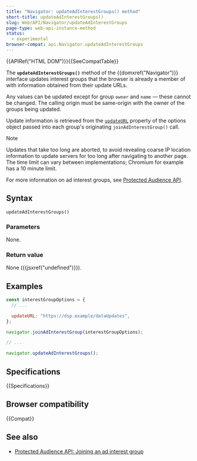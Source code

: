 ```yaml
---
title: "Navigator: updateAdInterestGroups() method"
short-title: updateAdInterestGroups()
slug: Web/API/Navigator/updateAdInterestGroups
page-type: web-api-instance-method
status:
  - experimental
browser-compat: api.Navigator.updateAdInterestGroups
---
```


{{APIRef("HTML DOM")}}{{SeeCompatTable}}

The **`updateAdInterestGroups()`** method of the {{domxref("Navigator")}} interface updates interest groups that the browser is already a member of with information obtained from their update URLs.

Any values can be updated except for group `owner` and `name` — these cannot be changed. The calling origin must be same-origin with the owner of the groups being updated.

Update information is retrieved from the [`updateURL`](/en-US/docs/Web/API/Navigator/joinAdInterestGroup#updateURL) property of the options object passed into each group's originating `joinAdInterestGroup()` call.

> [!NOTE]
> Updates that take too long are aborted, to avoid revealing coarse IP location information to update servers for too long after navigating to another page. The time limit can vary between implementations; Chromium for example has a 10 minute limit.

For more information on ad interest groups, see [Protected Audience API](/en-US/docs/Web/API/Protected_Audience_API).

## Syntax

```js-nolint
updateAdInterestGroups()
```

### Parameters

None.

### Return value

None ({{jsxref("undefined")}}).

## Examples

```js
const interestGroupOptions = {
  // ...

  updateURL: "https://dsp.example/dataUpdates",
};

navigator.joinAdInterestGroup(interestGroupOptions);

// ...

navigator.updateAdInterestGroups();
```

## Specifications

{{Specifications}}

## Browser compatibility

{{Compat}}

## See also

- [Protected Audience API: Joining an ad interest group](/en-US/docs/Web/API/Protected_Audience_API/Join_ad_interest_group)
